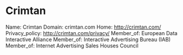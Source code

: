 
# Crimtan

Name: Crimtan
Domain: crimtan.com
Home: http://crimtan.com/
Privacy_policy: http://crimtan.com/privacy/
Member_of: European Data Interactive Alliance
Member_of: Interactive Advertising Bureau (IAB)
Member_of: Internet Advertising Sales Houses Council
